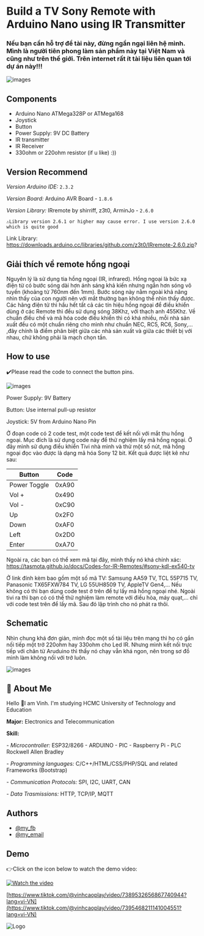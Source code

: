 
# Build a TV Sony Remote with Arduino Nano using IR Transmitter

### Nếu bạn cần hỗ trợ đề tài này, đừng ngần ngại liên hệ mình. Mình là người tiên phong làm sản phẩm này tại Việt Nam và cũng như trên thế giới. Trên internet rất ít tài liệu liên quan tới dự án này!!!

![images](https://github.com/VinhCao09/Making_a_RemoteTVSony/blob/main/images/1.jpg)

## Components
- Arduino Nano ATMega328P or ATMega168
- Joystick
- Button
- Power Supply: 9V DC Battery
- IR transmitter
- IR Receiver
- 330ohm or 220ohm resistor (if u like) :))

## Version Recommend
*Version Arduino IDE:*
`2.3.2`

*Version Board:* Arduino AVR Board - `1.8.6`

*Version Library:* IRremote by shirriff, z3t0, ArminJo - `2.6.0`

`⚠️Library version 2.6.1 or higher may cause error. I use version 2.6.0 which is quite good`

Link Library: https://downloads.arduino.cc/libraries/github.com/z3t0/IRremote-2.6.0.zip?

## Giải thích về remote hồng ngoại
Nguyên lý là sử dụng tia hồng ngoại (IR, infrared). Hồng ngoại là bức xạ điện từ có bước sóng dài hơn ánh sáng khả kiến nhưng ngắn hơn sóng vô tuyến (khoảng từ 760nm đến 1mm). Bước sóng này nằm ngoài khả năng nhìn thấy của con người nên với mắt thường bạn không thể nhìn thấy được. Các hãng điện tử thì hầu hết tất cả các tín hiệu hồng ngoại để điều khiển dùng ở các Remote thì đều sử dụng sóng 38Khz, với thạch anh 455Khz. Về chuẩn điều chế và mã hóa code điều khiển thì có khá nhiều, mỗi nhà sản xuất đều có một chuẩn riêng cho mình như chuẩn NEC, RC5, RC6, Sony,... ,đây chính là điểm phân biệt giữa các nhà sản xuất và giữa các thiết bị với nhau, chứ không phải là mạch chọn tần.

## How to use

✔️Please read the code to connect the button pins.

![images](https://github.com/VinhCao09/Making_a_RemoteTVSony/blob/main/images/3.jpg)

Power Supply: 9V Battery

Button: Use internal pull-up resistor

Joystick: 5V from Arduino Nano Pin

Ở đoạn code có 2 code test, một code test để kết nối với mắt thu hồng ngoại. Mục đích là sử dụng code này để thử nghiệm lấy mã hồng ngoại. Ở đây mình sử dụng điều khiển Tivi nhà mình và thử một số nút, mã hồng ngoại đọc vào được là dạng mã hóa Sony 12 bit. Kết quả được liệt kê như sau:

Button |Code | 
--- | --- |
Power Toggle | 0xA90 |
Vol + | 0x490 |
Vol - | 0xC90 |
Up | 0x2F0 |
Down | 0xAF0 |
Left| 0x2D0 |
Enter | 0xA70 |

Ngoài ra, các bạn có thể xem mã tại đây, mình thấy nó khá chính xác: https://tasmota.github.io/docs/Codes-for-IR-Remotes/#sony-kdl-ex540-tv

Ở link đính kèm bao gồm một số mã TV: Samsung AA59 TV, TCL 55P715 TV, Panasonic TX65FXW784 TV, LG 55UH8509 TV, AppleTV Gen4,... Nếu không có thì bạn dùng code test ở trên để tự lấy mã hồng ngoại nhé. Ngoài tivi ra thì bạn có có thể thử nghiệm làm remote với điều hòa, máy quạt,... chỉ với code test trên để lấy mã. Sau đó lập trình cho nó phát ra thôi.

## Schematic

Nhìn chung khá đơn giản, mình đọc một số tài liệu trên mạng thì họ có gắn nối tiếp một trở 220ohm hay 330ohm cho Led IR. Nhưng mình kết nối trực tiếp với chân từ Aruduino thì thấy nó chạy vẫn khá ngon, nên trong sơ đồ mình làm không nối với trở luôn.

![images](https://github.com/VinhCao09/Making_a_RemoteTVSony/blob/main/images/4.jpg)

## 🚀 About Me
Hello 👋I am Vinh. I'm studying HCMC University of Technology and Education

**Major:** Electronics and Telecommunication

**Skill:** 

*- Microcontroller:* ESP32/8266 - ARDUINO - PIC - Raspberry Pi - PLC Rockwell Allen Bradley

*- Programming languages:* C/C++/HTML/CSS/PHP/SQL and
related Frameworks (Bootstrap)

*- Communication Protocols:* SPI, I2C, UART, CAN

*- Data Trasmissions:* HTTP, TCP/IP, MQTT
## Authors

- [@my_fb](https://www.facebook.com/vcao.vn)
- [@my_email](contact@vinhcaodatabase.com)

## Demo

👉Click on the icon below to watch the demo video:

[![Watch the video](https://media3.giphy.com/media/A7LF3J4uMJQ4r8ApLg/giphy.gif?cid=6c09b95275l1l3krhehcppcrgllmv64r7jd6py964efin2av&ep=v1_internal_gif_by_id&rid=giphy.gif&ct=s)](https://www.tiktok.com/@vinhcaoplay/video/7395468211141004551?lang=vi-VN)

[https://www.tiktok.com/@vinhcaoplay/video/7389532656867740944?lang=vi-VN](https://www.tiktok.com/@vinhcaoplay/video/7395468211141004551?lang=vi-VN)


![Logo](https://codingninja.asia/images/codeninjalogo.png)

